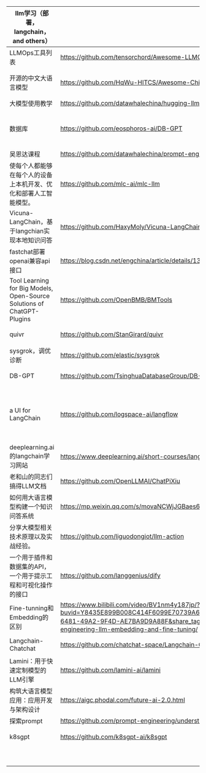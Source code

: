 | llm学习（部署，langchain，and others）            | 学习地址 | 类型 |
|------------------------------------------------------------------------------------------------|------|------|
| LLMOps工具列表 |  https://github.com/tensorchord/Awesome-LLMOps  |  部署微调等  | 
| 开源的中文大语言模型 | https://github.com/HqWu-HITCS/Awesome-Chinese-LLM   | 部署和一些垂直应用  | 
| 大模型使用教学 |  https://github.com/datawhalechina/hugging-llm  |  上手实践  | 
| 数据库 |  https://github.com/eosphoros-ai/DB-GPT  |  垂直应用，本地数据库的隐私问答  | 
| 吴恩达课程  |  https://github.com/datawhalechina/prompt-engineering-for-developers  | 上手实践  | 
| 使每个人都能够在每个人的设备上本机开发、优化和部署人工智能模型。 |  https://github.com/mlc-ai/mlc-llm  |  部署微调等，可在移动设备上部署 | 
| Vicuna-LangChain，基于langchian实现本地知识问答 |  https://github.com/HaxyMoly/Vicuna-LangChain  |  垂直应用，问答 | 
| fastchat部署openai兼容api接口  |  https://blog.csdn.net/engchina/article/details/131677873  | 部署  | 
| Tool Learning for Big Models, Open-Source Solutions of ChatGPT-Plugins |  https://github.com/OpenBMB/BMTools  |  垂直应用，用大模型生产tool | 
| quivr |  https://github.com/StanGirard/quivr  |  垂直应用，问答 | 
| sysgrok，调优诊断  |  https://github.com/elastic/sysgrok  | 垂直应用，调优  | 
| DB-GPT |  https://github.com/TsinghuaDatabaseGroup/DB-GPT  |  垂直应用，运维 | 
| a UI for LangChain  |  https://github.com/logspace-ai/langflow  | 垂直应用，在langchain的基础上做可视化开发  | 
|deeplearning.ai的langchain学习网站  |  https://www.deeplearning.ai/short-courses/langchain-chat-with-your-data/?utm_campaign=langchain-launch&utm_medium=ema  | 上手实践  | 
|老和山的同志们搞得LLM文档  |   https://github.com/OpenLLMAI/ChatPiXiu  |  微调embeding | 
|如何用大语言模型构建一个知识问答系统  |  https://mp.weixin.qq.com/s/movaNCWjJGBaes6KxhpYpg  | 垂直应用，问答  | 
| 分享大模型相关技术原理以及实战经验。 |  https://github.com/liguodongiot/llm-action  |  上手实践 | 
|一个用于插件和数据集的API，一个用于提示工程和可视化操作的接口  | https://github.com/langgenius/dify   |  更像是一个开发平台 | 
| Fine-tunning和Embedding的区别 | https://www.bilibili.com/video/BV1nm4y187jp/?buvid=Y8435E899B008C414F6099E70739A61B9905&is_story_h5=false&mid=AhrVIOV3%2BaVZYbLOsCzB8A%3D%3D&p=1&plat_id=114&share_from=ugc&share_plat=ios&share_session_id=2A2A2608-6481-49A2-9F4D-AE7BA9D9A88F&share_tag=s_i&unique_k=hzP0YSU&up_id=2031846058&vd_source=3db8d59e474aec14fd2147ee171becfa；https://www.promptengineering.org/master-prompt-engineering-llm-embedding-and-fine-tuning/   |  资料学习 | 
| Langchain-Chatchat |  https://github.com/chatchat-space/Langchain-Chatchat  | 垂直应用，问答  | 
| Lamini：用于快速定制模型的LLM引擎 | https://github.com/lamini-ai/lamini   | 快速微调小模型  | 
| 构筑大语言模型应用：应用开发与架构设计 |  https://aigc.phodal.com/future-ai-2.0.html  | 开发实践  | 
| 探索prompt |  https://github.com/prompt-engineering/understand-prompt  | 上手实践  | 
| k8sgpt  |   https://github.com/k8sgpt-ai/k8sgpt | 垂直应用，运维  | 
|  |    |   | 
|  |    |   | 
|  |    |   | 
|  |    |   | 
|  |    |   | 
|  |    |   | 
|  |    |   | 
|  |    |   | 
